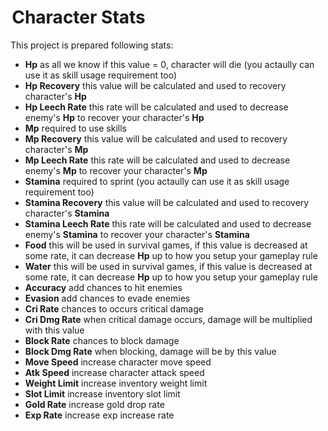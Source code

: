 #  Character Stats

This project is prepared following stats:

* **Hp** as all we know if this value = 0, character will die (you actaully can use it as skill usage requirement too)
* **Hp Recovery** this value will be calculated and used to recovery character's **Hp**
* **Hp Leech Rate** this rate will be calculated and used to decrease enemy's **Hp** to recover your character's **Hp**
* **Mp** required to use skills
* **Mp Recovery** this value will be calculated and used to recovery character's **Mp**
* **Mp Leech Rate** this rate will be calculated and used to decrease enemy's **Mp** to recover your character's **Mp**
* **Stamina** required to sprint (you actaully can use it as skill usage requirement too)
* **Stamina Recovery** this value will be calculated and used to recovery character's **Stamina**
* **Stamina Leech Rate** this rate will be calculated and used to decrease enemy's **Stamina** to recover your character's **Stamina**
* **Food** this will be used in survival games, if this value is decreased at some rate, it can decrease **Hp** up to how you setup your gameplay rule
* **Water** this will be used in survival games, if this value is decreased at some rate, it can decrease **Hp** up to how you setup your gameplay rule
* **Accuracy** add chances to hit enemies
* **Evasion** add chances to evade enemies
* **Cri Rate** chances to occurs critical damage
* **Cri Dmg Rate** when critical damage occurs, damage will be multiplied with this value
* **Block Rate** chances to block damage
* **Block Dmg Rate** when blocking, damage will be by this value
* **Move Speed** increase character move speed
* **Atk Speed** increase character attack speed
* **Weight Limit** increase inventory weight limit
* **Slot Limit** increase inventory slot limit
* **Gold Rate** increase gold drop rate
* **Exp Rate** increase exp increase rate
<!--stackedit_data:
eyJoaXN0b3J5IjpbLTEyNDAzMTIzNTldfQ==
-->